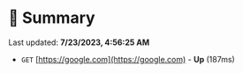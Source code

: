 # 📖 Summary
Last updated: **7/23/2023, 4:56:25 AM**

- `GET` [https://google.com](https://google.com) - **Up** (187ms)
